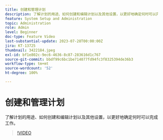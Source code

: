 ```yaml
---
title: 创建和管理计划
description: 了解计划的用途、如何创建和编辑计划以及其他设置，以更好地确定何时可以完成工作。
feature: System Setup and Administration
topic: Administration
role: Admin
level: Beginner
doc-type: Feature Video
last-substantial-update: 2023-07-28T00:00:00Z
jira: KT-13725
thumbnail: 3422184.jpeg
exl-id: bf1e802c-9ec6-4636-8c87-283616d1c767
source-git-commit: bbdf99c6bc1be714077fd94fc3f8325394de36b3
workflow-type: tm+mt
source-wordcount: '52'
ht-degree: 100%

---
```


# 创建和管理计划

了解计划的用途、如何创建和编辑计划以及其他设置，以更好地确定何时可以完成工作。

>[!VIDEO](https://video.tv.adobe.com/v/3423336/?quality=12&learn=on&enablevpops=1&captions=chi_hans)

